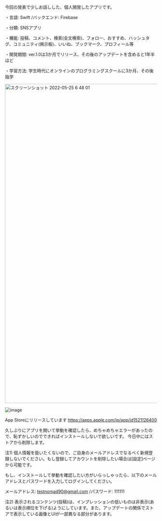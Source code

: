 今回の発表で少しお話しした、個人開発したアプリです。

・言語: Swift
/バックエンド: Firebase

・分類: SNSアプリ

・機能: 投稿、コメント、検索(全文検索)、フォロー、おすすめ、ハッシュタグ、コミュニティ(掲示板)、いいね、ブックマーク、プロフィール等

・開発期間: ver.1.0は3か月でリリース、その後のアップデートを含めると1年半ほど

・学習方法: 学生時代にオンラインのプログラミングスクールに3か月、その後独学

<img width="1054" alt="スクリーンショット 2022-05-25 6 48 01" src="https://user-images.githubusercontent.com/86716567/170137926-9263bdf4-3bf3-42a1-9e9e-a7de18b1a922.png">

![image](https://user-images.githubusercontent.com/86716567/170151396-ac686b87-5ba3-441d-9b0d-afa498f4266f.png)

App Storeにリリースしています
https://apps.apple.com/jp/app/id1521126400


久しぶりにアプリを開いて挙動を確認したら、めちゃめちゃエラーがあったので、恥ずかしいのでできればインストールしないで欲しいです。
今日中にはストアから削除します。

注1) 個人情報を扱いたくないので、ご自身のメールアドレスでなるべく新規登録しないでください。もし登録してアカウントを削除したい場合は[設定]ページから可能です。

もし、インストールして挙動を確認したい方がいらっしゃったら、以下のメールアドレスとパスワードを入力してログインしてください。

メールアドレス: testnomad90@gmail.com
/パスワード: 111111

注2) 表示されるコンテンツ(投稿)は、インプレッションの低いものは非表示(あるいは表示順位を下げる)ようにしています。また、アップデートの関係でストアで表示している画像とUIが一部異なる部分があります。


